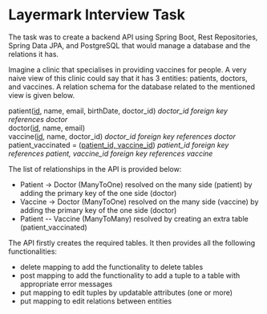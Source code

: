 # Layermark Interview Task

The task was to create a backend API using Spring Boot, Rest Repositories, Spring Data JPA, and PostgreSQL that would manage a database and the relations it has.

Imagine a clinic that specialises in providing vaccines for people. A very naive view of this clinic could say that it has 3 entities: patients, doctors, and vaccines. A relation schema for the database related to the mentioned view is given below.

patient(<ins>id</ins>, name, email, birthDate, doctor_id) _doctor_id foreign key references doctor_<br />
doctor(<ins>id</ins>, name, email)<br />
vaccine(<ins>id</ins>, name, doctor_id) _doctor_id foreign key references doctor_<br />
patient_vaccinated = (<ins>patient_id, vaccine_id</ins>) _patient_id foreign key references patient, vaccine_id foreign key references vaccine_

The list of relationships in the API is provided below:<br />
- Patient -> Doctor (ManyToOne) resolved on the many side (patient) by adding the primary key of the one side (doctor)<br />
- Vaccine -> Doctor (ManyToOne) resolved on the many side (vaccine) by adding the primary key of the one side (doctor)<br />
- Patient -- Vaccine (ManyToMany) resolved by creating an extra table (patient_vaccinated)

The API firstly creates the required tables. It then provides all the following functionalities:<br />
- delete mapping to add the functionality to delete tables<br />
- post mapping to add the functionality to add a tuple to a table with appropriate error messages<br />
- put mapping to edit tuples by updatable attributes (one or more)<br />
- put mapping to edit relations between entities
